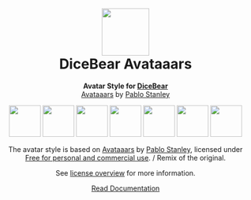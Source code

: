<h1 align="center"><img src="https://dicebear.com/logo-readme.svg" width="96" /> <br />DiceBear Avataaars</h1>
<p align="center">
  <strong>Avatar Style for <a href="https://dicebear.com/">DiceBear</a></strong><br />
  <a href="https://avataaars.com/">Avataaars</a> by <a href="https://twitter.com/pablostanley">Pablo Stanley</a>
</p>

<p align="center">
  <img src="https://api.dicebear.com/6.x/avataaars/svg?seed=Mimi" width="64" />
  <img src="https://api.dicebear.com/6.x/avataaars/svg?seed=Sasha" width="64" />
  <img src="https://api.dicebear.com/6.x/avataaars/svg?seed=Lilly" width="64" />
  <img src="https://api.dicebear.com/6.x/avataaars/svg?seed=Tigger" width="64" />
  <img src="https://api.dicebear.com/6.x/avataaars/svg?seed=Bella" width="64" />
  <img src="https://api.dicebear.com/6.x/avataaars/svg?seed=Zoe" width="64" />
  <img src="https://api.dicebear.com/6.x/avataaars/svg?seed=Kitty" width="64" />
</p>

<p align="center">
  The avatar style is based on <a href="https://avataaars.com/">Avataaars</a> by
  <a href="https://twitter.com/pablostanley">Pablo Stanley</a>, licensed under
  <a href="https://avataaars.com/">Free for personal and commercial use</a>. / Remix of the original.
</p>
<p align="center">
  See <a href="https://dicebear.com/licenses">license overview</a> for more information.
</p>

<p align="center">
  <a href="https://dicebear.com/styles/avataaars">
    Read Documentation
  </a>
</p>
